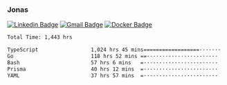 ### Jonas
[![Linkedin Badge](https://img.shields.io/badge/-Jonas%20Neto-9933F7?style=flat-square&logo=Linkedin&logoColor=white&link=https://www.linkedin.com/in/jonas-nogueira-neto/)](https://www.linkedin.com/in/jonas-nogueira-neto/)
[![Gmail Badge](https://img.shields.io/badge/-nogueiraneto.jonas@gmail.com-9933F7?style=flat-square&logo=Gmail&logoColor=white&link=mailto:nogueiraneto.jonas@gmail.com)](mailto:nogueiraneto.jonas@gmail.com)
[![Docker Badge](https://img.shields.io/badge/-DockerHub-9933F7?style=flat-square&logo=Docker&logoColor=white&link=https://hub.docker.com/u/jonasssneto)](https://hub.docker.com/u/jonasssneto)


<!--START_SECTION:waka-->

```txt
Total Time: 1,443 hrs

TypeScript                 1,024 hrs 45 mins==================·······   70.28 %
Go                         118 hrs 52 mins ==·······················   08.15 %
Bash                       57 hrs 6 mins   =························   03.92 %
Prisma                     40 hrs 12 mins  =························   02.76 %
YAML                       37 hrs 57 mins  =························   02.60 %
```

<!--END_SECTION:waka-->
###
